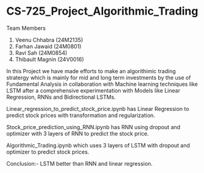 # CS-725_Project_Algorithmic_Trading

Team Members
1) Veenu Chhabra (24M2135)
2) Farhan Jawaid (24M0801)
3) Ravi Sah (24M0854)
4) Thibault Magnin (24V0016)

In this Project we have made efforts to make an algorithimic trading stratergy which is mainly for mid and long term investments by the use of Fundamental Analysis in collaboration with Machine learning techniques like LSTM after a comprehensive experimentation with Models like Linear Regression, RNNs and Bidirectional LSTMs.

Linear_regression_to_predict_stock_price.ipynb has Linear Regression to predict stock prices with transformation and regularization.

Stock_price_prediction_using_RNN.ipynb has RNN using dropout and optimizer with 3 layers of RNN to predict the stock price.

Algorithmic_Trading.ipynb which uses 3 layers of LSTM with dropout and optimizer to predict stock prices.

Conclusion:- LSTM better than RNN and linear regression.
